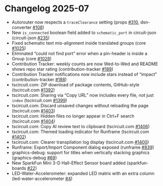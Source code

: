 # Changelog 2025-07

- Autorouter now respects a `traceClearance` setting (props [#310](https://github.com/tscircuit/props/pull/310), dsn-converter [#108](https://github.com/tscircuit/dsn-converter/pull/108))
- New `is_connected` boolean field added to `schematic_port` in circuit-json (circuit-json [#235](https://github.com/tscircuit/circuit-json/pull/235))
- Fixed schematic text mis-alignment inside translated groups (core [#1025](https://github.com/tscircuit/core/pull/1025))
- Eliminated “could not find port” error when a pin-header is inside a Group (core [#1028](https://github.com/tscircuit/core/pull/1028))
- Contribution Tracker: weekly counts are now Wed-to-Wed and README shows repo star rating (contribution-tracker [#189](https://github.com/tscircuit/contribution-tracker/pull/189))
- Contribution Tracker notifications now include stars instead of “impact” (contribution-tracker [#188](https://github.com/tscircuit/contribution-tracker/pull/188))
- tscircuit.com: ZIP download of package contents, GitHub-style (tscircuit.com [#1392](https://github.com/tscircuit/tscircuit.com/pull/1392))
- tscircuit.com: Sharing via “Copy URL” now includes every file, not just `index` (tscircuit.com [#1399](https://github.com/tscircuit/tscircuit.com/pull/1399))
- tscircuit.com: Discard unsaved changes without reloading the page (tscircuit.com [#1403](https://github.com/tscircuit/tscircuit.com/pull/1403))
- tscircuit.com: Hidden files no longer appear in Ctrl+F search (tscircuit.com [#1404](https://github.com/tscircuit/tscircuit.com/pull/1404))
- tscircuit.com: Copy AI review text to clipboard (tscircuit.com [#1406](https://github.com/tscircuit/tscircuit.com/pull/1406))
- tscircuit.com: Themed loading indicator for Runframe (tscircuit.com [#1402](https://github.com/tscircuit/tscircuit.com/pull/1402))
- tscircuit.com: Clearer transpilation log display (tscircuit.com [#1400](https://github.com/tscircuit/tscircuit.com/pull/1400))
- Runframe: Export/Import Component dialog exposed (runframe [#839](https://github.com/tscircuit/runframe/pull/839))
- graphics-debug: support for titles when vertically stacking graphics (graphics-debug [#69](https://github.com/tscircuit/graphics-debug/pull/69))
- New SparkFun Mini 3-D Hall-Effect Sensor board added (sparkfun-boards [#22](https://github.com/tscircuit/sparkfun-boards/pull/22))
- LED-Water-Accelerometer: expanded LED matrix with an extra column (led-water-accelerometer [#4](https://github.com/tscircuit/led-water-accelerometer/pull/4))
